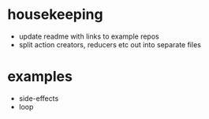 # housekeeping

- update readme with links to example repos
- split action creators, reducers etc out into separate files

# examples

- side-effects
- loop
